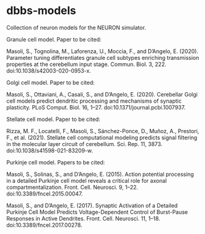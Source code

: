 # dbbs-models
Collection of neuron models for the NEURON simulator.

Granule cell model. 
Paper to be cited:

Masoli, S., Tognolina, M., Laforenza, U., Moccia, F., and D’Angelo, E. (2020). Parameter tuning differentiates granule cell subtypes enriching transmission properties at the cerebellum input stage. Commun. Biol. 3, 222. doi:10.1038/s42003-020-0953-x.


Golgi cell model. 
Paper to be cited:

Masoli, S., Ottaviani, A., Casali, S., and D’Angelo, E. (2020). Cerebellar Golgi cell models predict dendritic processing and mechanisms of synaptic plasticity. PLoS Comput. Biol. 16, 1–27. doi:10.1371/journal.pcbi.1007937.


Stellate cell model. 
Paper to be cited:

Rizza, M. F., Locatelli, F., Masoli, S., Sánchez-Ponce, D., Muñoz, A., Prestori, F., et al. (2021). Stellate cell computational modeling predicts signal filtering in the molecular layer circuit of cerebellum. Sci. Rep. 11, 3873. doi:10.1038/s41598-021-83209-w.


Purkinje cell model. 
Papers to be cited:

Masoli, S., Solinas, S., and D’Angelo, E. (2015). Action potential processing in a detailed Purkinje cell model reveals a critical role for axonal compartmentalization. Front. Cell. Neurosci. 9, 1–22. doi:10.3389/fncel.2015.00047.

Masoli, S., and D’Angelo, E. (2017). Synaptic Activation of a Detailed Purkinje Cell Model Predicts Voltage-Dependent Control of Burst-Pause Responses in Active Dendrites. Front. Cell. Neurosci. 11, 1–18. doi:10.3389/fncel.2017.00278.
